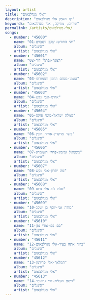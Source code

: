 ```yaml
---
layout: artist
title: "אלי מנדלבאום"
description: "דף האמן אלי מנדלבאום"
keywords: "שירים, מוזיקה, אלי מנדלבאום"
permalink: /artists/אלי-מנדלבאום/
songs:
  - number: "45600"
    name: "01-יהי החודש-יעקב זינגבוים"
    album: "סינגלים"
    artist: "אלי מנדלבאום"
  - number: "45601"
    name: "02-רצונך-נפתלי דוד"
    album: "סינגלים"
    artist: "אלי מנדלבאום"
  - number: "45602"
    name: "03-טעמו-מנחם הרמן ותזמורתו"
    album: "סינגלים"
    artist: "אלי מנדלבאום"
  - number: "45603"
    name: "04-אחינו-אבי נקש"
    album: "סינגלים"
    artist: "אלי מנדלבאום"
  - number: "45604"
    name: "05-גאולת ישראל-מוטי פוקס"
    album: "סינגלים"
    artist: "אלי מנדלבאום"
  - number: "45605"
    name: "06-כיצד מרקדין-אחיה רובין"
    album: "סינגלים"
    artist: "אלי מנדלבאום"
  - number: "45606"
    name: "07-משמאל ומימין-פרחי השומרון"
    album: "סינגלים"
    artist: "אלי מנדלבאום"
  - number: "45607"
    name: "08-מה יתרון-אבי נקש"
    album: "סינגלים"
    artist: "אלי מנדלבאום"
  - number: "45608"
    name: "09-סלח לנו-אלי גרוס"
    album: "סינגלים"
    artist: "אלי מנדלבאום"
  - number: "45609"
    name: "10-מודה אני-יוסף בן יעקב"
    album: "סינגלים"
    artist: "אלי מנדלבאום"
  - number: "45610"
    name: "11-בם בם-אודי גפן"
    album: "סינגלים"
    artist: "אלי מנדלבאום"
  - number: "45611"
    name: "12-ברוך אתה בעיר-אלי מנדלבאום"
    album: "סינגלים"
    artist: "אלי מנדלבאום"
  - number: "45612"
    name: "13-המלאך-אלי פרידמן"
    album: "סינגלים"
    artist: "אלי מנדלבאום"
  - number: "45613"
    name: "14-השם העלית-דדי גראוכר"
    album: "סינגלים"
    artist: "אלי מנדלבאום"
---
```

